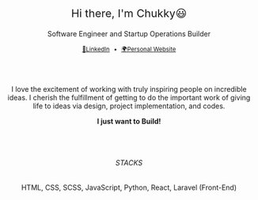 

<br>


<br>
<h3 style="font-size: 22px; font-weight: 400; line-height: 1" align="center">Hi there, I'm Chukky😃</h3> 
<p align="center">Software Engineer and Startup Operations Builder</p>


<p style="font-size: 12px" align="center">
    <a href="https://www.linkedin.com/in/eze-chukwuka/" >📘LinkedIn</a>
        <span style="margin: 5px">▪️</span>
    <a href="https://www.bit.ly/Eze-Chukwuka" >🌍Personal Website</a>
</p>

<br>


<br>
<p align="center">I love the excitement of working with truly inspiring people on incredible ideas. I cherish the fulfillment of getting to do the important work of giving life to ideas via design, project implementation, and codes.</p><p align="center"><b>I just want to Build!</b></p>

<br>

<br>

<h6 align="center">STACKS</h6>
<p align="center">HTML, CSS, SCSS, JavaScript, Python, React, Laravel (Front-End)</p>
<br>


<br>






<!--
**ChukkyWang/ChukkyWang** is a ✨ _special_ ✨ repository because its `README.md` (this file) appears on your GitHub profile.

Here are some ideas to get you started:

- 🔭 I’m currently working on ...
- 🌱 I’m currently learning ...
- 👯 I’m looking to collaborate on ...
- 🤔 I’m looking for help with ...
- 💬 Ask me about ...
- 📫 How to reach me: ...
- 😄 Pronouns: ...
- ⚡ Fun fact: ...
-->
